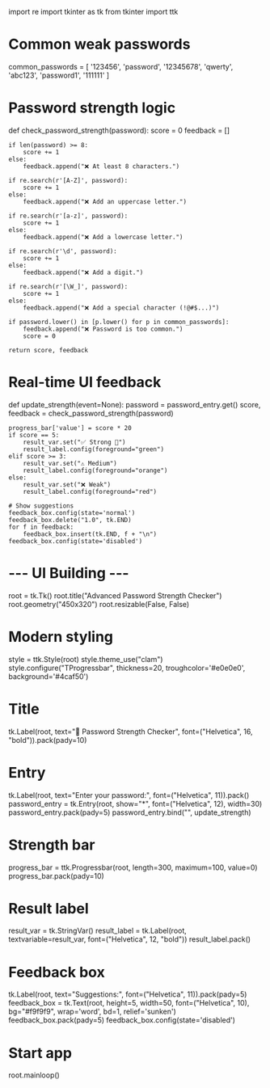 import re
import tkinter as tk
from tkinter import ttk

# Common weak passwords
common_passwords = [
    '123456', 'password', '12345678', 'qwerty', 'abc123', 'password1', '111111'
]

# Password strength logic
def check_password_strength(password):
    score = 0
    feedback = []

    if len(password) >= 8:
        score += 1
    else:
        feedback.append("❌ At least 8 characters.")

    if re.search(r'[A-Z]', password):
        score += 1
    else:
        feedback.append("❌ Add an uppercase letter.")

    if re.search(r'[a-z]', password):
        score += 1
    else:
        feedback.append("❌ Add a lowercase letter.")

    if re.search(r'\d', password):
        score += 1
    else:
        feedback.append("❌ Add a digit.")

    if re.search(r'[\W_]', password):
        score += 1
    else:
        feedback.append("❌ Add a special character (!@#$...)")

    if password.lower() in [p.lower() for p in common_passwords]:
        feedback.append("❌ Password is too common.")
        score = 0

    return score, feedback

# Real-time UI feedback
def update_strength(event=None):
    password = password_entry.get()
    score, feedback = check_password_strength(password)

    progress_bar['value'] = score * 20
    if score == 5:
        result_var.set("✅ Strong 💪")
        result_label.config(foreground="green")
    elif score >= 3:
        result_var.set("⚠ Medium")
        result_label.config(foreground="orange")
    else:
        result_var.set("❌ Weak")
        result_label.config(foreground="red")

    # Show suggestions
    feedback_box.config(state='normal')
    feedback_box.delete("1.0", tk.END)
    for f in feedback:
        feedback_box.insert(tk.END, f + "\n")
    feedback_box.config(state='disabled')

# --- UI Building ---
root = tk.Tk()
root.title("Advanced Password Strength Checker")
root.geometry("450x320")
root.resizable(False, False)

# Modern styling
style = ttk.Style(root)
style.theme_use("clam")
style.configure("TProgressbar", thickness=20, troughcolor='#e0e0e0', background='#4caf50')

# Title
tk.Label(root, text="🔐 Password Strength Checker", font=("Helvetica", 16, "bold")).pack(pady=10)

# Entry
tk.Label(root, text="Enter your password:", font=("Helvetica", 11)).pack()
password_entry = tk.Entry(root, show="*", font=("Helvetica", 12), width=30)
password_entry.pack(pady=5)
password_entry.bind("<KeyRelease>", update_strength)

# Strength bar
progress_bar = ttk.Progressbar(root, length=300, maximum=100, value=0)
progress_bar.pack(pady=10)

# Result label
result_var = tk.StringVar()
result_label = tk.Label(root, textvariable=result_var, font=("Helvetica", 12, "bold"))
result_label.pack()

# Feedback box
tk.Label(root, text="Suggestions:", font=("Helvetica", 11)).pack(pady=5)
feedback_box = tk.Text(root, height=5, width=50, font=("Helvetica", 10), bg="#f9f9f9", wrap='word', bd=1, relief='sunken')
feedback_box.pack(pady=5)
feedback_box.config(state='disabled')

# Start app
root.mainloop()
